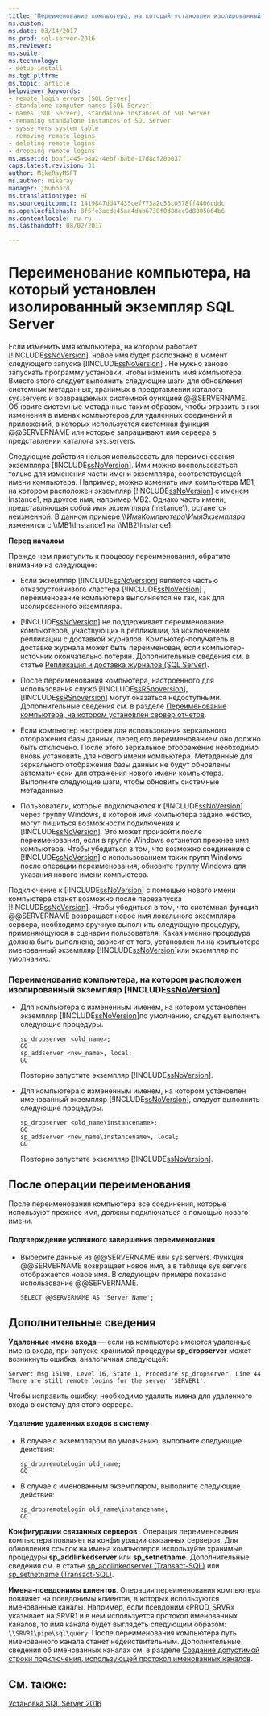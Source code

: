 ```yaml
---
title: "Переименование компьютера, на который установлен изолированный экземпляр SQL Server | Документы Майкрософт"
ms.custom: 
ms.date: 03/14/2017
ms.prod: sql-server-2016
ms.reviewer: 
ms.suite: 
ms.technology:
- setup-install
ms.tgt_pltfrm: 
ms.topic: article
helpviewer_keywords:
- remote login errors [SQL Server]
- standalone computer names [SQL Server]
- names [SQL Server], standalone instances of SQL Server
- renaming standalone instances of SQL Server
- sysservers system table
- removing remote logins
- deleting remote logins
- dropping remote logins
ms.assetid: bbaf1445-b8a2-4ebf-babe-17d8cf20b037
caps.latest.revision: 31
author: MikeRayMSFT
ms.author: mikeray
manager: jhubbard
ms.translationtype: HT
ms.sourcegitcommit: 1419847dd47435cef775a2c55c0578ff4406cddc
ms.openlocfilehash: 8f5fc3acde45aa4dab6738f0d88ec9d8005864b6
ms.contentlocale: ru-ru
ms.lasthandoff: 08/02/2017

---
```

# <a name="rename-a-computer-that-hosts-a-stand-alone-instance-of-sql-server"></a>Переименование компьютера, на который установлен изолированный экземпляр SQL Server
  Если изменить имя компьютера, на котором работает [!INCLUDE[ssNoVersion](../../includes/ssnoversion-md.md)], новое имя будет распознано в момент следующего запуска [!INCLUDE[ssNoVersion](../../includes/ssnoversion-md.md)] . Не нужно заново запускать программу установки, чтобы изменить имя компьютера. Вместо этого следует выполнить следующие шаги для обновления системных метаданных, хранимых в представлении каталога sys.servers и возвращаемых системной функцией @@SERVERNAME. Обновите системные метаданные таким образом, чтобы отразить в них изменения в именах компьютеров для удаленных соединений и приложений, в которых используется системная функция @@SERVERNAME или которые запрашивают имя сервера в представлении каталога sys.servers.  
  
 Следующие действия нельзя использовать для переименования экземпляра [!INCLUDE[ssNoVersion](../../includes/ssnoversion-md.md)]. Ими можно воспользоваться только для изменения части имени экземпляра, соответствующей имени компьютера. Например, можно изменить имя компьютера MB1, на котором расположен экземпляр [!INCLUDE[ssNoVersion](../../includes/ssnoversion-md.md)] с именем Instance1, на другое имя, например MB2. Однако часть имени, представляющая собой имя экземпляра (Instance1), останется неизменной. В данном примере \\\\*ИмяКомпьютера*\\*ИмяЭкземпляра* изменится с \\\MB1\Instance1 на \\\MB2\Instance1.  
  
 **Перед началом**  
  
 Прежде чем приступить к процессу переименования, обратите внимание на следующее:  
  
-   Если экземпляр [!INCLUDE[ssNoVersion](../../includes/ssnoversion-md.md)] является частью отказоустойчивого кластера [!INCLUDE[ssNoVersion](../../includes/ssnoversion-md.md)] , переименование компьютера выполняется не так, как для изолированного экземпляра.  
  
-   [!INCLUDE[ssNoVersion](../../includes/ssnoversion-md.md)] не поддерживает переименование компьютеров, участвующих в репликации, за исключением репликации с доставкой журналов. Компьютер-получатель в доставке журнала может быть переименован, если компьютер-источник окончательно потерян. Дополнительные сведения см. в статье [Репликация и доставка журналов (SQL Server)](../../database-engine/log-shipping/log-shipping-and-replication-sql-server.md).  
  
-   После переименования компьютера, настроенного для использования служб [!INCLUDE[ssRSnoversion](../../includes/ssrsnoversion-md.md)], [!INCLUDE[ssRSnoversion](../../includes/ssrsnoversion-md.md)] могут оказаться недоступными. Дополнительные сведения см. в разделе [Переименование компьютера, на котором установлен сервер отчетов](../../reporting-services/report-server/rename-a-report-server-computer.md).  
  
-   Если компьютер настроен для использования зеркального отображения базы данных, перед его переименованием оно должно быть отключено. После этого зеркальное отображение необходимо вновь установить для нового имени компьютера. Метаданные для зеркального отображения базы данных не будут обновлены автоматически для отражения нового имени компьютера. Выполните следующие шаги, чтобы обновить системные метаданные.  
  
-   Пользователи, которые подключаются к [!INCLUDE[ssNoVersion](../../includes/ssnoversion-md.md)] через группу Windows, в которой имя компьютера задано жестко, могут лишиться возможности подключения к [!INCLUDE[ssNoVersion](../../includes/ssnoversion-md.md)]. Это может произойти после переименования, если в группе Windows останется прежнее имя компьютера. Чтобы убедиться в том, что возможно соединение с [!INCLUDE[ssNoVersion](../../includes/ssnoversion-md.md)] с использованием таких групп Windows после операции переименования, обновите группу Windows для указания нового имени компьютера.  
  
 Подключение к [!INCLUDE[ssNoVersion](../../includes/ssnoversion-md.md)] с помощью нового имени компьютера станет возможно после перезапуска [!INCLUDE[ssNoVersion](../../includes/ssnoversion-md.md)]. Чтобы убедиться в том, что системная функция @@SERVERNAME возвращает новое имя локального экземпляра сервера, необходимо вручную выполнить следующую процедуру, применяющуюся в сценарии пользователя. Какая именно процедура должна быть выполнена, зависит от того, установлен ли на компьютере именованный экземпляр [!INCLUDE[ssNoVersion](../../includes/ssnoversion-md.md)]или экземпляр по умолчанию.  
  
### <a name="to-rename-a-computer-that-hosts-a-stand-alone-instance-of-includessnoversionincludesssnoversion-mdmd"></a>Переименование компьютера, на котором расположен изолированный экземпляр [!INCLUDE[ssNoVersion](../../includes/ssnoversion-md.md)]  
  
-   Для компьютера с измененным именем, на котором установлен экземпляр [!INCLUDE[ssNoVersion](../../includes/ssnoversion-md.md)]по умолчанию, следует выполнить следующие процедуры.  
  
    ```  
    sp_dropserver <old_name>;  
    GO  
    sp_addserver <new_name>, local;  
    GO  
    ```  
  
     Повторно запустите экземпляр [!INCLUDE[ssNoVersion](../../includes/ssnoversion-md.md)].  
  
-   Для компьютера с измененным именем, на котором установлен именованный экземпляр [!INCLUDE[ssNoVersion](../../includes/ssnoversion-md.md)], следует выполнить следующие процедуры.  
  
    ```  
    sp_dropserver <old_name\instancename>;  
    GO  
    sp_addserver <new_name\instancename>, local;  
    GO  
    ```  
  
     Повторно запустите экземпляр [!INCLUDE[ssNoVersion](../../includes/ssnoversion-md.md)].  
  
## <a name="after-the-renaming-operation"></a>После операции переименования  
 После переименования компьютера все соединения, которые используют прежнее имя, должны подключаться с помощью нового имени.  
  
#### <a name="to-verify-that-the-renaming-operation-has-completed-successfully"></a>Подтверждение успешного завершения переименования  
  
-   Выберите данные из @@SERVERNAME или sys.servers. Функция @@SERVERNAME возвращает новое имя, а в таблице sys.servers отображается новое имя. В следующем примере показано использование @@SERVERNAME.  
  
    ```  
    SELECT @@SERVERNAME AS 'Server Name';  
    ```  
  
## <a name="additional-considerations"></a>Дополнительные сведения  
 **Удаленные имена входа** — если на компьютере имеются удаленные имена входа, при запуске хранимой процедуры **sp_dropserver** может возникнуть ошибка, аналогичная следующей:  
  
 `Server: Msg 15190, Level 16, State 1, Procedure sp_dropserver, Line 44 There are still remote logins for the server 'SERVER1'.`  
  
 Чтобы исправить ошибку, необходимо удалить имена для удаленного входа в систему для этого сервера.  
  
#### <a name="to-drop-remote-logins"></a>Удаление удаленных входов в систему  
  
-   В случае с экземпляром по умолчанию, выполните следующие действия:  
  
    ```  
    sp_dropremotelogin old_name;  
    GO  
    ```  
  
-   В случае с именованным экземпляром, выполните следующие действия:  
  
    ```  
    sp_dropremotelogin old_name\instancename;  
    GO  
    ```  
  
 **Конфигурации связанных серверов** . Операция переименования компьютера повлияет на конфигурации связанных серверов. Для обновления ссылок на имена компьютеров используйте хранимые процедуры **sp_addlinkedserver** или **sp_setnetname**. Дополнительные сведения см. в статье [sp_addlinkedserver (Transact-SQL)](../../relational-databases/system-stored-procedures/sp-addlinkedserver-transact-sql.md) или [sp_setnetname (Transact-SQL)](../../relational-databases/system-stored-procedures/sp-setnetname-transact-sql.md).  
  
 **Имена-псевдонимы клиентов**. Операция переименования компьютера повлияет на псевдонимы клиентов, в которых используются именованные каналы. Например, если псевдоним «PROD_SRVR» указывает на SRVR1 и в нем используется протокол именованных каналов, то имя канала будет выглядеть следующим образом: `\\SRVR1\pipe\sql\query`. После переименования компьютера путь именованного канала станет недействительным. Дополнительные сведения об именованных каналах см. в разделе [Создание допустимой строки подключения, использующей протокол именованных каналов](http://go.microsoft.com/fwlink/?LinkId=111063).  
  
## <a name="see-also"></a>См. также:  
 [Установка SQL Server 2016](../../database-engine/install-windows/install-sql-server.md)  
  
  
